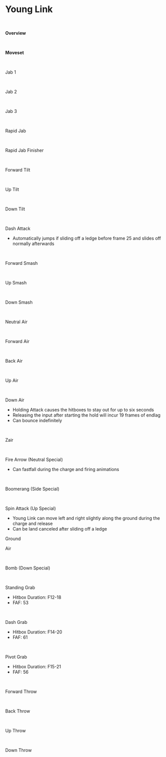# Young Link
<br>

<!DOCTYPE html>
<meta name="viewport" content="width=device-width; initial-scale=1.0;">
<link rel="stylesheet" type="text/css" href="../../style.css">

<p class="center"><b>Overview</b></p>
<p class="info"></p>
<br>

<p class="center"><b>Moveset</b></p>
<br>
<p>Jab 1</p><div class="charTable"></div>
<br>
<p>Jab 2</p><div class="charTable"></div>
<br>
<p>Jab 3</p><div class="charTable"></div>
<br>
<p>Rapid Jab</p><div class="charTable"></div>
<br>
<p>Rapid Jab Finisher</p><div class="charTable"></div>
<br>
<p>Forward Tilt</p><div class="charTable"></div>
<br>
<p>Up Tilt</p><div class="charTable"></div>
<br>
<p>Down Tilt</p><div class="charTable"></div>
<br>
<p>Dash Attack</p>
<ul>
  <li>Automatically jumps if sliding off a ledge before frame 25 and slides off normally afterwards</li>
</ul>
<div class="charTable"></div>
<br>
<p>Forward Smash</p><div class="charTable"></div>
<br>
<p>Up Smash</p><div class="charTable"></div>
<br>
<p>Down Smash</p><div class="charTable"></div>
<br>
<p>Neutral Air</p><div class="charTable"></div>
<br>
<p>Forward Air</p><div class="charTable"></div>
<br>
<p>Back Air</p><div class="charTable"></div>
<br>
<p>Up Air</p><div class="charTable"></div>
<br>
<p>Down Air</p>
<ul>
  <li>Holding Attack causes the hitboxes to stay out for up to six seconds</li>
  <li>Releasing the input after starting the hold will incur 19 frames of endlag</li>
  <li>Can bounce indefinitely</li>
</ul>
<div class="charTable"></div>
<br>
<p>Zair</p><div class="charTable"></div>
<br>
<p>Fire Arrow (Neutral Special)</p>
<ul>
  <li>Can fastfall during the charge and firing animations</li>
</ul>
<div class="charTable"></div>
<br>
<p>Boomerang (Side Special)</p><div class="charTable"></div>
<br>
<p>Spin Attack (Up Special)</p>
<ul>
  <li>Young Link can move left and right slightly along the ground during the charge and release</li>
  <li>Can be land canceled after sliding off a ledge</li>
</ul>
<p class="info-header">Ground</p>
<div class="charTable"></div>
<p class="info-header">Air</p>
<div class="charTable"></div>
<br>
<p>Bomb (Down Special)</p>
<!--<div class="charTable"></div>-->
<br>
<p>Standing Grab</p>
<ul>
  <li>Hitbox Duration: F12-18</li>
  <li>FAF: 53</li>
</ul>
<br>
<p>Dash Grab</p>
<ul>
  <li>Hitbox Duration: F14-20</li>
  <li>FAF: 61</li>
</ul>
<br>
<p>Pivot Grab</p>
<ul>
  <li>Hitbox Duration: F15-21</li>
  <li>FAF: 56</li>
</ul>
<br>
<p>Forward Throw</p><div class="charTable"></div>
<br>
<p>Back Throw</p><div class="charTable"></div>
<br>
<p>Up Throw</p><div class="charTable"></div>
<br>
<p>Down Throw</p><div class="charTable"></div>

<script src="https://ajax.googleapis.com/ajax/libs/jquery/3.6.3/jquery.min.js"></script>
<script src="../../js/arrow.js"></script>
<script type="text/javascript" src="../../js/dataparser.js"></script>
<script type="text/javascript">
  importFile("./data/data_younglink.json");
</script>
